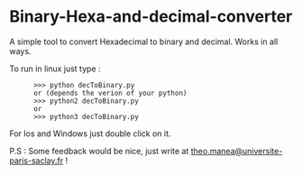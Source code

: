 # Binary-Hexa-and-decimal-converter
A simple tool to convert Hexadecimal to binary and decimal. Works in all ways.

To run in linux just type : 
          
          >>> python decToBinary.py
          or (depends the verion of your python)
          >>> python2 decToBinary.py
          or
          >>> python3 decToBinary.py
          
For Ios and Windows just double click on it.          
          
P.S : Some feedback would be nice, just write at theo.manea@universite-paris-saclay.fr ! 
